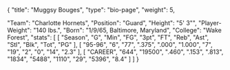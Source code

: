 {
"title": "Muggsy Bouges",
"type": "bio-page",
"weight": 5,

"Team": "Charlotte Hornets",
"Position": "Guard",
"Height": "5' 3\"",
"Player-Weight": "140 lbs.",
"Born": "1/9/65, Baltimore, Maryland",
"College": "Wake Forest",
"stats":
[
    [
        "Season",
        "G",
        "Min",
        "FG",
        "3pt",
        "FT",
        "Reb",
        "Ast",
        "Stl",
        "Blk",
        "Tot",
        "PG"
    ],
    [
        "95-96",
        "6",
        "77",
        ".375",
        ".000",
        "1.000",
        "7",
        "19",
        "2",
        "0",
        "14",
        "2.3"
    ],
    [
        "CAREER",
        "644",
        "19500",
        ".460",
        ".153",
        ".813",
        "1834",
        "5488",
        "1110",
        "29",
        "5396",
        "8.4"
    ]
]
}
